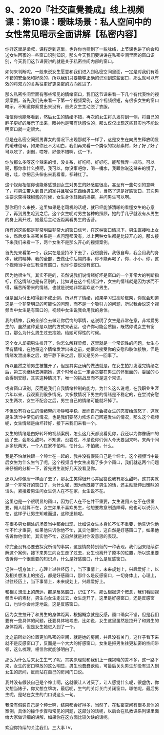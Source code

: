 # 9、2020『社交直覺養成』线上视频课：第10课：暧昧场景：私人空间中的女性常见暗示全面讲解【私密内容】

你好这里是梁叔，课程走到这里，也许你也猜到了一些脉络，上节课也讲了约会和送女生回家的一些窗口识别知识，那么今天我们要讲讲在私密空间里面的窗口识别，今天我们这节课要讲的就是关于私密空间内部的窗口。

如何来判断呢，一般来说女生愿意和我们进入到私密空间里面，一定是对我们有着不错的安全感和好感的，所以我们只要能够正确的识别到这些窗口，那么就可以有效的将双方的关系往更好更亲密的方向推进了。

那么私密空间里面有哪些常见的情绪窗口，我们这节课来看一下几个有代表性的视频案例，首先我们先来看一下第一个视频案例，这个视频很短，有很多女生的窗口暗示，不知道你察觉出来没有，首先女生主动脱了衣服。

相信你也能够看到，然后女生的情绪不错，再次的女生将头发捋到一侧，将自己的脖子更好的展示了出来，眼神也是带有诱惑性的，那么仅仅出现这些其实也不能说明窗口就一定很大。

但是在私密空间孤男寡女的情况下出现那就不一样了，这是女生在向男生释放明显的暧昧信号，如果你还不太明白，我们再来看一个类似的视频素材，好了好了好了可以吃了，谢谢，哎呀，好像不错啊，试一下。

你放那么多呀这个辣来的慢，没关系，好吃吗，好好吃，能帮我弄一瓶吗，可以啊，那你拿什么换啊，我可以，你没事吧你，喝一桶水，我跟你说这辣来的慢了，嗯，哇，你把舌头伸出来我看看，都辣红了。

这个视频相信你也能够感觉到女生对男生的好感度很高，甚至有一些勾引的意味了，将男生带入到自己的家并且呢做东西给男生吃，当然了这是好感窗口，其次男生要求获得辣椒酱的时候，女生身体轻微的摇摆，并问男生可以啊。

那你用什么来换，这里如果是老司机的话呢，就已经能够清晰的看懂女生的心意了，再到男生呛到之后，这个女生呢对男生各种的照顾，她的手几乎就没有从男生的身上离开过，她最后主动近距离看男生的舌苔。

所有的这些都是非常明显非常大的窗口信号，在这种窗口情况下，男生直接吻上女生，然后发生亲密关系是一点问题都没有，以上两种女生都是比较开心的，那么接下来我们来看一下，两个女生不是那么开心的视频案例。

首先先来看第一个，我实在是坚持不下去了，我很脆弱，我很自卑，我会用我的身体，我的精神，我的全部，去做让你后悔的事，你不能再喝了，你，小小，你，这个视频当中女生有没有窗口，也许你要说没有窗口。

因为她很生气，其实不是的，虽然说我们说情绪好坏是窗口的一个非常大的判断指标，但这情绪也是有区别的，比如说在这个视频当中，女生的情绪就是因为求而不得，痛苦所带来的情绪，也就是说她非常喜欢这个男生。

但是因为付出和得到不成比例，所以有了情绪，如果学习过高阶框架，你就会知道这是一个非常明显的可能性的问题，而不是一个吸引力的问题，所以我会说这个视频当中女生是有窗口的，视频中女生说我会用我的身体。

我的精神，我的全部会去做让你后悔的事情，这说明了女生是非常在意，非常爱男生的，虽然这种爱是以恨的方式来表达，也许你可能会质疑，既然你说女生有窗口，那么为什么男生过去抱她，给她可得性的时候。

这个女人却把男生推开了，你怎么解释梁叔，这里就是一个常识性的问题，女生心里有情绪，在她将这个情绪发泄出来之前，她很难接受你的安慰和肢体接触，但是情绪发泄出来之后，她平静下来之后，那又是另外一回事了。

所以虽然之前男生被推开了，但是其实正确的做法就是，在女生拍打发泄完情绪之后，第三次继续去拥抱她，这个时候女生一定会贪婪在男生的怀里面的，委屈的心会得到安慰，其实这种情况下，唯一的挑战反而不是这个常识。

或者窗口识别，反而是我们自我情绪控制的能力，为什么这么说呢，在我职业生涯六年以来，我观察到很多情况，大多数情况下男生的情绪是不稳定的，在尝试安慰女生两次，女生不配合之后，男生自己的情绪可能就坏掉了。

不但没有将女生的情绪带向冷静和平稳，反而自己会被女生的态度给激怒了，这就是生活当中常见的情况，也是我们要努力修炼自己回避发生的情况，那么这个视频呢，女生情绪是由坏转好，接下来我们来看一个。

女生的情绪是由好转坏的视频案例，怎么这几天都没看见你，我还以为你像唐四的画了去，会那么甜吗，不知道，没尝过，不是说你们佣人今天要回来吗，来两个同乡多玩两天，一个人在家不怕吗，怕什么，不怕我，什么。

我是不怕单独跟一个绅士在一起的，我并没有假装自己是个绅士，这个视频当中最后女生为什么生气了呢，这个视频当中女生出现了多少个窗口，我们就这两个问题来仔细的分析一下，首先男生说好几天没看见你。

还以为你像唐一样画了去了，那女生笑得很开心并回答说我有那么甜吗，这其实就是一个非常好的窗口了，为什么呢，因为他既接了男生的话，还主动延伸出暧昧的话头，紧接着男生问女生佣人在不在家，女生说不在。

这里也是一个很明显的窗口，因为佣人在不在并不重要，女生说佣人在不在很重要，佣人就算不在，女生如果不喜欢男生，他想要故意制造障碍，他也可以说佣人在，这样子让男生知难而退，这种逻辑呢。

在很多男女相处的场景当中都会出现，比如说女生本身忙不忙不重要，他告诉你他忙不忙才重要，如果他告诉你他不忙，其实他很忙，这自然是好感窗口了，如果他告诉你他很忙，其实他不忙，这自然就是对你没意思的表现。

你完全没有必要去探究所谓的事实，这是情商特别低的一种表现，我们回来继续讲解这个案例，接下来男生向女生走了过去，女生也离开了原本的位置，所以这里要告诉你一个很重要的知识点，什么是好感窗口，什么是反感窗口。

记住一切身体上，心理上过往经历上，当下事情上，未来规划上，兴趣爱好上，以及相关想法上的接近，都是好感窗口，那什么是反感窗口，一切身体上，心理上，过往经历上，当下事情上，未来规划上，兴趣爱好上。

和相关想法上的疏远，都是反感窗口，记住了吗，那么根据这个概念，我们看回视频当中的素材，男生向女生走过去，女生走开了，这里是好感窗口，还是反感窗口，也许你会肯定地说，这是反感窗口。

因为女生拉开了和男生的身体距离，根据概念就是反感，窗口确实不错，但是我们要有一些具体的问题，还要具体地考虑，比如说，女生这里虽然是拉开了和男生的身体距离，但是女生她进入到了一个。

比之前所处的位置更加私密的空间，就是她的房间，并且没有关门，这样子看下来就不是反感窗口了，反而是一个大大的好感窗口，女生是把男生往更私密的空间带领，这么梳理，相信你就能够明白了。

那么为什么后来女生生气了呢，其实原理就和我们上一课揭晓的差不多，这一路下来，女生的窗口释放的这么明显，男生也蠢蠢欲动，可最后关头男生却没有进入到女生的房间，反而站在自己的房间门口说。

我并没有假装自己是个绅士啊，这就很让人讨厌了，让人感觉什么呢，很虚伪，你又想当婊子，你又想立牌坊，最后呢，生气的关灯关门关闭窗口，哪怕呢，最后男生呢，是站在女生的门口说这么一句。

我没有假装自己是个绅士啊，结果都会好得多，当然了，在私密空间有很多具体的案例，具体的操作步骤和常见的问题，这部分的话呢，以后会在私教课系列课里面给大家做详细的讲解，如果你在这方面比较欠缺的话呢。

欢迎你持续的关注我们，三大事TV。